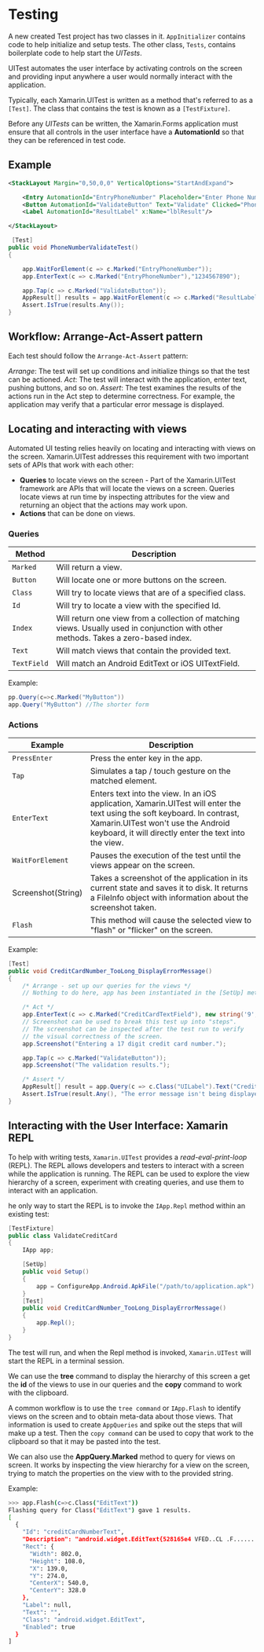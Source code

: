# Testing

A new created Test project has two classes in it. `AppInitializer` contains code to help initialize and setup tests. The other class, `Tests`, contains boilerplate code to help start the *UITests*.

UITest automates the user interface by activating controls on the screen and providing input anywhere a user would normally interact with the application.

Typically, each Xamarin.UITest is written as a method that's referred to as a `[Test]`. The class that contains the test is known as a `[TestFixture]`.

Before any *UITests* can be written, the Xamarin.Forms application must ensure that all controls in the user interface have a **AutomationId** so that they can be referenced in test code.

## Example

```xml
<StackLayout Margin="0,50,0,0" VerticalOptions="StartAndExpand">

    <Entry AutomationId="EntryPhoneNumber" Placeholder="Enter Phone Number" x:Name="entryPhoneNumber"/>
    <Button AutomationId="ValidateButton" Text="Validate" Clicked="PhoneNumberValidate"/>
    <Label AutomationId="ResultLabel" x:Name="lblResult"/>

</StackLayout>
```

```cs
 [Test]
public void PhoneNumberValidateTest()
{

    app.WaitForElement(c => c.Marked("EntryPhoneNumber"));
    app.EnterText(c => c.Marked("EntryPhoneNumber"),"1234567890");

    app.Tap(c => c.Marked("ValidateButton"));
    AppResult[] results = app.WaitForElement(c => c.Marked("ResultLabel"));
    Assert.IsTrue(results.Any());
}
```

## Workflow: Arrange-Act-Assert pattern

Each test should follow the `Arrange-Act-Assert` pattern:

*Arrange*: The test will set up conditions and initialize things so that the test can be actioned.
*Act*: The test will interact with the application, enter text, pushing buttons, and so on.
*Assert*: The test examines the results of the actions run in the Act step to determine correctness. For example, the application may verify that a particular error message is displayed.

## Locating and interacting with views

Automated UI testing relies heavily on locating and interacting with views on the screen. Xamarin.UITest addresses this requirement with two important sets of APIs that work with each other:

- **Queries** to locate views on the screen - Part of the Xamarin.UITest framework are APIs that will locate the views on a screen. Queries locate views at run time by inspecting attributes for the view and returning an object that the actions may work upon.
- **Actions** that can be done on views.

### Queries

Method | Description
-|-
`Marked` | Will return a view.
`Button` | Will locate one or more buttons on the screen.
`Class` | Will try to locate views that are of a specified class.
`Id` | Will try to locate a view with the specified Id.
`Index` | Will return one view from a collection of matching views. Usually used in conjunction with other methods. Takes a zero-based index.
`Text` | Will match views that contain the provided text.
`TextField` | Will match an Android EditText or iOS UITextField.

Example:

```cs
pp.Query(c=>c.Marked("MyButton"))
app.Query("MyButton") //The shorter form
```

### Actions

Example | Description
-|-
`PressEnter` | Press the enter key in the app.
`Tap` | Simulates a tap / touch gesture on the matched element.
`EnterText` | Enters text into the view. In an iOS application, Xamarin.UITest will enter the text using the soft keyboard. In contrast, Xamarin.UITest won't use the Android keyboard, it will directly enter the text into the view.
`WaitForElement` | Pauses the execution of the test until the views appear on the screen.
Screenshot(String) | Takes a screenshot of the application in its current state and saves it to disk. It returns a FileInfo object with information about the screenshot taken.
`Flash` | This method will cause the selected view to "flash" or "flicker" on the screen.

Example:

```cs
[Test]
public void CreditCardNumber_TooLong_DisplayErrorMessage()
{
    /* Arrange - set up our queries for the views */
    // Nothing to do here, app has been instantiated in the [SetUp] method.

    /* Act */
    app.EnterText(c => c.Marked("CreditCardTextField"), new string('9', 17));
    // Screenshot can be used to break this test up into "steps".
    // The screenshot can be inspected after the test run to verify
    // the visual correctness of the screen.
    app.Screenshot("Entering a 17 digit credit card number.");

    app.Tap(c => c.Marked("ValidateButton"));
    app.Screenshot("The validation results.");

    /* Assert */
    AppResult[] result = app.Query(c => c.Class("UILabel").Text("Credit card number is too long."));
    Assert.IsTrue(result.Any(), "The error message isn't being displayed.");
}
```

## Interacting with the User Interface: Xamarin REPL

To help with writing tests, `Xamarin.UITest` provides a *read-eval-print-loop* (REPL). The REPL allows developers and testers to interact with a screen while the application is running. The REPL can be used to explore the view hierarchy of a screen, experiment with creating queries, and use them to interact with an application.

he only way to start the REPL is to invoke the `IApp.Repl` method within an existing test:

```cs
[TestFixture]
public class ValidateCreditCard
{
    IApp app;

    [SetUp]
    public void Setup()
    {
        app = ConfigureApp.Android.ApkFile("/path/to/application.apk").StartApp();
    }
    [Test]
    public void CreditCardNumber_TooLong_DisplayErrorMessage()
    {
        app.Repl();
    }
}
```

The test will run, and when the Repl method is invoked, `Xamarin.UITest` will start the REPL in a terminal session.

We can use the **tree** command to display the hierarchy of this screen a get the **id** of the views to use in our queries and the **copy** command to work with the clipboard.

A common workflow is to use the `tree command` or `IApp.Flash` to identify views on the screen and to obtain meta-data about those views. That information is used to create `AppQueries` and spike out the steps that will make up a test. Then the `copy command` can be used to copy that work to the clipboard so that it may be pasted into the test.

We can also use the **AppQuery.Marked** method to query for views on screen. It works by inspecting the view hierarchy for a view on the screen, trying to match the properties on the view with to the provided string.

Example:

```sh
>>> app.Flash(c=>c.Class("EditText"))
Flashing query for Class("EditText") gave 1 results.
[
  {
    "Id": "creditCardNumberText",
    "Description": "android.widget.EditText{528165e4 VFED..CL .F...... 139,70-941,178 #7f050001 app:id/creditCardNumberText}",
    "Rect": {
      "Width": 802.0,
      "Height": 108.0,
      "X": 139.0,
      "Y": 274.0,
      "CenterX": 540.0,
      "CenterY": 328.0
    },
    "Label": null,
    "Text": "",
    "Class": "android.widget.EditText",
    "Enabled": true
  }
]
```
